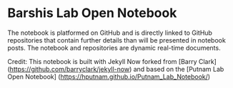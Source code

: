 # Barshis Lab Open Notebook

The notebook is platformed on GitHub and is directly linked to GitHub repositories that contain further details than will be presented in notebook posts. The notebook and repositories are dynamic real-time documents.

Credit: This notebook is built with Jekyll Now forked from [Barry Clark] (https://github.com/barryclark/jekyll-now) and based on the [Putnam Lab Open Notebook] (https://hputnam.github.io/Putnam_Lab_Notebook/)